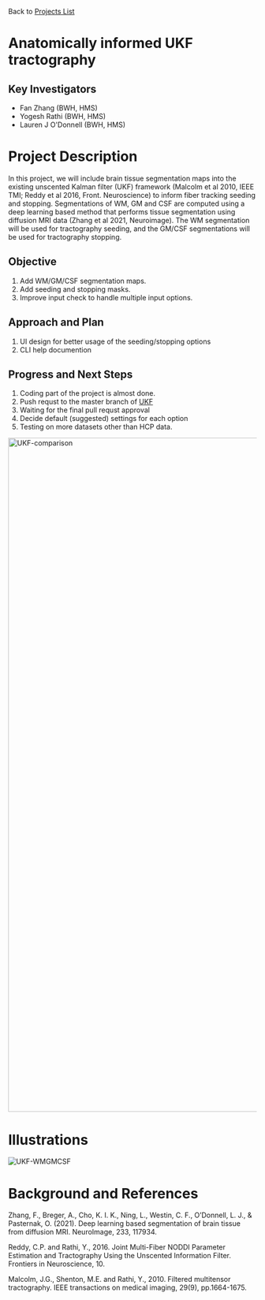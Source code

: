 Back to [Projects List](../../README.md#ProjectsList)

# Anatomically informed UKF tractography 

## Key Investigators

- Fan Zhang (BWH, HMS)
- Yogesh Rathi (BWH, HMS)
- Lauren J O'Donnell (BWH, HMS)

# Project Description

<!-- Add a short paragraph describing the project. -->

In this project, we will include brain tissue segmentation maps into the existing unscented Kalman filter (UKF) framework (Malcolm et al 2010, IEEE TMI; Reddy et al 2016, Front. Neuroscience) to inform fiber tracking seeding and stopping. Segmentations of WM, GM and CSF are computed using a deep learning based method that performs tissue segmentation using diffusion MRI data (Zhang et al 2021, Neuroimage). The WM segmentation will be used for tractography seeding, and the GM/CSF segmentations will be used for tractography stopping.

## Objective

<!-- Describe here WHAT you would like to achieve (what you will have as end result). -->

1. Add WM/GM/CSF segmentation maps.
1. Add seeding and stopping masks.
1. Improve input check to handle multiple input options.

## Approach and Plan

<!-- Describe here HOW you would like to achieve the objectives stated above. -->

1. UI design for better usage of the seeding/stopping options 
1. CLI help documention

## Progress and Next Steps

<!-- Update this section as you make progress, describing of what you have ACTUALLY DONE. If there are specific steps that you could not complete then you can describe them here, too. -->

1. Coding part of the project is almost done.
1. Push requst to the master branch of [UKF](https://github.com/pnlbwh/ukftractography/pull/142)
1. Waiting for the final pull requst approval
1. Decide default (suggested) settings for each option
1. Testing on more datasets other than HCP data.

<img width="1368" alt="UKF-comparison" src="https://user-images.githubusercontent.com/7855446/150441144-2d8ea3c3-cc40-494b-b00a-885b53613a9d.png">

# Illustrations

<!-- Add pictures and links to videos that demonstrate what has been accomplished.
![Description of picture](Example2.jpg)
![Some more images](Example2.jpg)
-->

![UKF-WMGMCSF](https://user-images.githubusercontent.com/7855446/149682553-d16fef74-102a-4013-993b-bf1144b72521.png)

# Background and References

<!-- If you developed any software, include link to the source code repository. If possible, also add links to sample data, and to any relevant publications. -->

Zhang, F., Breger, A., Cho, K. I. K., Ning, L., Westin, C. F., O’Donnell, L. J., & Pasternak, O. (2021). Deep learning based segmentation of brain tissue from diffusion MRI. NeuroImage, 233, 117934.

Reddy, C.P. and Rathi, Y., 2016. Joint Multi-Fiber NODDI Parameter Estimation and Tractography Using the Unscented Information Filter. Frontiers in Neuroscience, 10.

Malcolm, J.G., Shenton, M.E. and Rathi, Y., 2010. Filtered multitensor tractography. IEEE transactions on medical imaging, 29(9), pp.1664-1675.

